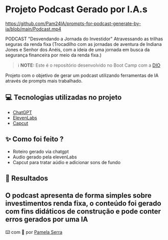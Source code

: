 # Projeto Podcast Gerado por I.A.s

https://github.com/Pam24IA/prompts-for-podcast-generate-by-ia/blob/main/Podcast.mp4

PODCAST
"Desvendando a Jornada do Investidor"
Atravessando as trilhas seguras da renda fixa
(Trocadilho com as jornadas de aventura de Indiana Jones e Senhor dos Anéis, com a ideia de uma jornada em busca da segurança financeira por meio da renda fixa.)

 > ℹ️ **NOTE:** Este é o repositório desenvolvido no Boot Camp com a [DIO](https://dio.me)

Projeto com o objetivo de gerar um podcast utilizando ferramentas de IA através de prompts mais trabalhado.

## 💻 Tecnologias utilizadas no projeto

- [ChatGPT](https://chat.openai.com/) 
- [ElevenLabs](https://beta.elevenlabs.io/)
- [Capcut](https://www.capcut.com/pt-br/)

## ✨ Como foi feito ?
- Roteiro gerado via chatgpt
- Audio gerado pela elevenLabs
- Capcut para tratar aúdio e adicionar sons de fundo
## 🚀 Resultados

O podcast apresenta de forma simples sobre investimentos renda fixa, o conteúdo foi gerado com fins didáticos de construção e pode conter erros gerados por uma IA
---

⌨️ com 💜 por [Pamela Serra](https://github.com/Pam24IA)
